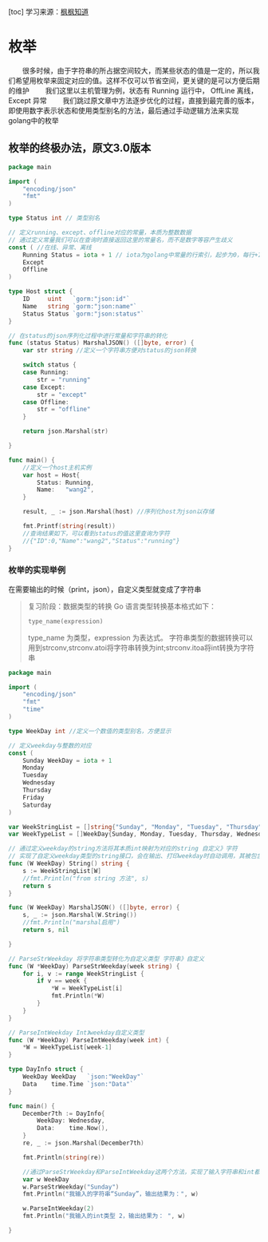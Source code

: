 [toc]
学习来源：[枫枫知道](https://docs.fengfengzhidao.com/#/docs/gorm%E6%96%87%E6%A1%A3/10.%E8%87%AA%E5%AE%9A%E4%B9%89%E6%95%B0%E6%8D%AE%E7%B1%BB%E5%9E%8B?id=%e6%9e%9a%e4%b8%be%e7%b1%bb%e5%9e%8b)
# 枚举
&emsp;&emsp;很多时候，由于字符串的所占据空间较大，而某些状态的值是一定的，所以我们希望用枚举来固定对应的值。这样不仅可以节省空间，更关键的是可以方便后期的维护
&emsp;&emsp;我们这里以主机管理为例，状态有 Running 运行中， OffLine 离线， Except 异常
&emsp;&emsp;我们跳过原文章中方法逐步优化的过程，直接到最完善的版本，即使用数字表示状态和使用类型别名的方法，最后通过手动逻辑方法来实现golang中的枚举
## 枚举的终极办法，原文3.0版本
```go
package main

import (
	"encoding/json"
	"fmt"
)

type Status int // 类型别名

// 定义running、except、offline对应的常量，本质为整数数据
// 通过定义常量我们可以在查询时直接返回这里的常量名，而不是数字等容产生歧义
const ( //在线、异常、离线
	Running Status = iota + 1 // iota为golang中常量的行索引，起步为0，每行+1
	Except
	Offline
)

type Host struct {
	ID     uint   `gorm:"json:id"`
	Name   string `gorm:"json:name"`
	Status Status `gorm:"json:status"`
}

// 在status的json序列化过程中进行常量和字符串的转化
func (status Status) MarshalJSON() ([]byte, error) {
	var str string //定义一个字符串方便对status的json转换

	switch status {
	case Running:
		str = "running"
	case Except:
		str = "except"
	case Offline:
		str = "offline"
	}

	return json.Marshal(str)

}

func main() {
	//定义一个host主机实例
	var host = Host{
		Status: Running,
		Name:   "wang2",
	}

	result, _ := json.Marshal(host) //序列化host为json以存储

	fmt.Printf(string(result))
	//查询结果如下，可以看到status的值这里查询为字符
	//{"ID":0,"Name":"wang2","Status":"running"}
}

```
### 枚举的实现举例
在需要输出的时候（print，json），自定义类型就变成了字符串
>复习阶段：数据类型的转换
Go 语言类型转换基本格式如下：
>```go
>type_name(expression)
>```
>type_name 为类型，expression 为表达式。
字符串类型的数据转换可以用到strconv,strconv.atoi将字符串转换为int;strconv.itoa将int转换为字符串
```go
package main

import (
	"encoding/json"
	"fmt"
	"time"
)

type WeekDay int //定义一个数值的类型别名，方便显示

// 定义weekday与整数的对应
const (
	Sunday WeekDay = iota + 1
	Monday
	Tuesday
	Wednesday
	Thursday
	Friday
	Saturday
)

var WeekStringList = []string{"Sunday", "Monday", "Tuesday", "Thursday", "Wednesday", "Friday", "Saturday"}
var WeekTypeList = []WeekDay{Sunday, Monday, Tuesday, Thursday, Wednesday, Friday, Saturday}

// 通过定义weekday的string方法将其本质int映射为对应的string 自定义》字符
// 实现了自定义weekday类型的string接口，会在输出、打印weekday时自动调用，其被包含在stringer包中，具体可查阅该包
func (W WeekDay) String() string {
	s := WeekStringList[W]
	//fmt.Println("from string 方法", s)
	return s
}

func (W WeekDay) MarshalJSON() ([]byte, error) {
	s, _ := json.Marshal(W.String())
	//fmt.Println("marshal启用")
	return s, nil

}

// ParseStrWeekday 将字符串类型转化为自定义类型 字符串》自定义
func (W *WeekDay) ParseStrWeekday(week string) {
	for i, v := range WeekStringList {
		if v == week {
			*W = WeekTypeList[i]
			fmt.Println(*W)
		}
	}
}

// ParseIntWeekday Int》weekday自定义类型
func (W *WeekDay) ParseIntWeekday(week int) {
	*W = WeekTypeList[week-1]
}

type DayInfo struct {
	WeekDay WeekDay   `json:"WeekDay"`
	Data    time.Time `json:"Data"`
}

func main() {
	December7th := DayInfo{
		WeekDay: Wednesday,
		Data:    time.Now(),
	}
	re, _ := json.Marshal(December7th)

	fmt.Println(string(re))

	//通过ParseStrWeekday和ParseIntWeekday这两个方法，实现了输入字符串和int都可以转换为weekday类型，同时通过该类型的string接口的实现可以在输出时自动以对应的字符串了类型进行输出
	var w WeekDay
	w.ParseStrWeekday("Sunday")
	fmt.Println("我输入的字符串“Sunday”，输出结果为：", w)

	w.ParseIntWeekday(2)
	fmt.Println("我输入的int类型 2，输出结果为： ", w)

}

```